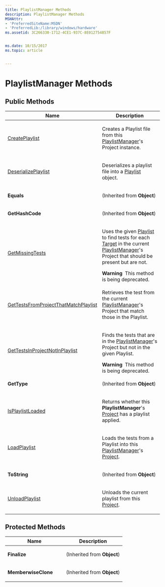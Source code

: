 ```yaml
---
title: PlaylistManager Methods
description: PlaylistManager Methods
MSHAttr:
- 'PreferredSiteName:MSDN'
- 'PreferredLib:/library/windows/hardware'
ms.assetid: 3C266330-1712-4CE1-937C-8E012754857F


ms.date: 10/15/2017
ms.topic: article


---
```


# PlaylistManager Methods


## <span id="Public_Methods"></span><span id="public_methods"></span><span id="PUBLIC_METHODS"></span>Public Methods


<table>
<colgroup>
<col width="50%" />
<col width="50%" />
</colgroup>
<thead>
<tr class="header">
<th>Name</th>
<th>Description</th>
</tr>
</thead>
<tbody>
<tr class="odd">
<td><p><a href="playlistmanager-createplaylist-method.md" data-raw-source="[CreatePlaylist](playlistmanager-createplaylist-method.md)">CreatePlaylist</a></p></td>
<td><p>Creates a Playlist file from this <a href="playlistmanager-class.md" data-raw-source="[PlaylistManager](playlistmanager-class.md)">PlaylistManager</a>&#39;s Project instance.</p></td>
</tr>
<tr class="even">
<td><p><a href="playlistmanager-deserializeplaylist-method.md" data-raw-source="[DeserializePlaylist](playlistmanager-deserializeplaylist-method.md)">DeserializePlaylist</a></p></td>
<td><p>Deserializes a playlist file into a <a href="playlist-class.md" data-raw-source="[Playlist](playlist-class.md)">Playlist</a> object.</p></td>
</tr>
<tr class="odd">
<td><p><strong>Equals</strong></p></td>
<td><p>(Inherited from <strong>Object</strong>)</p></td>
</tr>
<tr class="even">
<td><p><strong>GetHashCode</strong></p></td>
<td><p>(Inherited from <strong>Object</strong>)</p></td>
</tr>
<tr class="odd">
<td><p><a href="playlistmanager-getmissingtests-method.md" data-raw-source="[GetMissingTests](playlistmanager-getmissingtests-method.md)">GetMissingTests</a></p></td>
<td><p>Uses the given <a href="playlist-class.md" data-raw-source="[Playlist](playlist-class.md)">Playlist</a> to find tests for each <a href="target-class.md" data-raw-source="[Target](target-class.md)">Target</a> in the current <a href="playlistmanager-class.md" data-raw-source="[PlaylistManager](playlistmanager-class.md)">PlaylistManager</a>&#39;s Project that should be present but are not.</p>
<div class="alert">
<strong>Warning</strong>  This method is being deprecated.
</div>
<div>
 
</div></td>
</tr>
<tr class="even">
<td><p><a href="playlistmanager-gettestsfromprojectthatmatchplaylist-method.md" data-raw-source="[GetTestsFromProjectThatMatchPlaylist](playlistmanager-gettestsfromprojectthatmatchplaylist-method.md)">GetTestsFromProjectThatMatchPlaylist</a></p></td>
<td><p>Retrieves the test from the current <a href="playlistmanager-class.md" data-raw-source="[PlaylistManager](playlistmanager-class.md)">PlaylistManager</a>&#39;s Project that match those in the Playlist.</p></td>
</tr>
<tr class="odd">
<td><p><a href="playlistmanager-gettestsinprojectnotinplaylist-method.md" data-raw-source="[GetTestsInProjectNotInPlaylist](playlistmanager-gettestsinprojectnotinplaylist-method.md)">GetTestsInProjectNotInPlaylist</a></p></td>
<td><p>Finds the tests that are in the <a href="playlistmanager-class.md" data-raw-source="[PlaylistManager](playlistmanager-class.md)">PlaylistManager</a>&#39;s Project but not in the given Playlist.</p>
<div class="alert">
<strong>Warning</strong>  This method is being deprecated.
</div>
<div>
 
</div></td>
</tr>
<tr class="even">
<td><p><strong>GetType</strong></p></td>
<td><p>(Inherited from <strong>Object</strong>)</p></td>
</tr>
<tr class="odd">
<td><p><a href="playlistmanager-isplaylistloaded-method.md" data-raw-source="[IsPlaylistLoaded](playlistmanager-isplaylistloaded-method.md)">IsPlaylistLoaded</a></p></td>
<td><p>Returns whether this <strong>PlaylistManager</strong>&#39;s <a href="project-class.md" data-raw-source="[Project](project-class.md)">Project</a> has a playlist applied.</p></td>
</tr>
<tr class="even">
<td><p><a href="playlistmanager-loadplaylist-method.md" data-raw-source="[LoadPlaylist](playlistmanager-loadplaylist-method.md)">LoadPlaylist</a></p></td>
<td><p>Loads the tests from a Playlist into this <a href="playlistmanager-class.md" data-raw-source="[PlaylistManager](playlistmanager-class.md)">PlaylistManager</a>&#39;s <a href="project-class.md" data-raw-source="[Project](project-class.md)">Project</a>.</p></td>
</tr>
<tr class="odd">
<td><p><strong>ToString</strong></p></td>
<td><p>(Inherited from <strong>Object</strong>)</p></td>
</tr>
<tr class="even">
<td><p><a href="playlistmanager-unloadplaylist-method.md" data-raw-source="[UnloadPlaylist](playlistmanager-unloadplaylist-method.md)">UnloadPlaylist</a></p></td>
<td><p>Unloads the current playlist from this <a href="project-class.md" data-raw-source="[Project](project-class.md)">Project</a>.</p></td>
</tr>
</tbody>
</table>

 

## <span id="Protected_Methods"></span><span id="protected_methods"></span><span id="PROTECTED_METHODS"></span>Protected Methods


<table>
<colgroup>
<col width="50%" />
<col width="50%" />
</colgroup>
<thead>
<tr class="header">
<th>Name</th>
<th>Description</th>
</tr>
</thead>
<tbody>
<tr class="odd">
<td><p><strong>Finalize</strong></p></td>
<td><p>(Inherited from <strong>Object</strong>)</p></td>
</tr>
<tr class="even">
<td><p><strong>MemberwiseClone</strong></p></td>
<td><p>(Inherited from <strong>Object</strong>)</p></td>
</tr>
</tbody>
</table>

 

 

 






